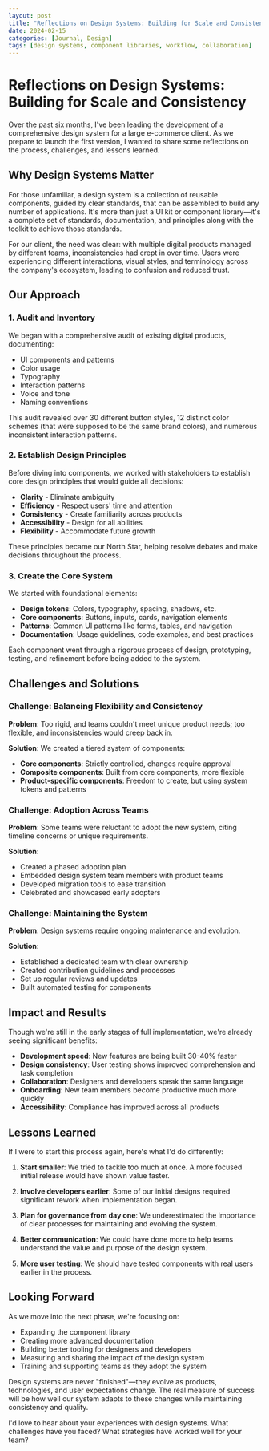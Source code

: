 ```yaml
---
layout: post
title: "Reflections on Design Systems: Building for Scale and Consistency"
date: 2024-02-15
categories: [Journal, Design]
tags: [design systems, component libraries, workflow, collaboration]
---
```


<!--
2024-02-15-design-systems.md
This is another sample journal post that demonstrates how to structure journal content.
It focuses on a different topic to show variety in your portfolio.

This file controls:
1. The content and details of a journal post about design systems
2. The metadata specific to this topic
3. The structure of the post content

To create a new journal post:
- Create a new file with the date format YYYY-MM-DD-title.md
- Update the front matter with your post details
- Replace the content with your actual journal entry
- Add any images to the assets/images/journal/ directory
-->

# Reflections on Design Systems: Building for Scale and Consistency

Over the past six months, I've been leading the development of a comprehensive design system for a large e-commerce client. As we prepare to launch the first version, I wanted to share some reflections on the process, challenges, and lessons learned.

## Why Design Systems Matter

For those unfamiliar, a design system is a collection of reusable components, guided by clear standards, that can be assembled to build any number of applications. It's more than just a UI kit or component library—it's a complete set of standards, documentation, and principles along with the toolkit to achieve those standards.

For our client, the need was clear: with multiple digital products managed by different teams, inconsistencies had crept in over time. Users were experiencing different interactions, visual styles, and terminology across the company's ecosystem, leading to confusion and reduced trust.

## Our Approach

### 1. Audit and Inventory

We began with a comprehensive audit of existing digital products, documenting:

- UI components and patterns
- Color usage
- Typography
- Interaction patterns
- Voice and tone
- Naming conventions

This audit revealed over 30 different button styles, 12 distinct color schemes (that were supposed to be the same brand colors), and numerous inconsistent interaction patterns.

### 2. Establish Design Principles

Before diving into components, we worked with stakeholders to establish core design principles that would guide all decisions:

- **Clarity** - Eliminate ambiguity
- **Efficiency** - Respect users' time and attention
- **Consistency** - Create familiarity across products
- **Accessibility** - Design for all abilities
- **Flexibility** - Accommodate future growth

These principles became our North Star, helping resolve debates and make decisions throughout the process.

### 3. Create the Core System

We started with foundational elements:

- **Design tokens**: Colors, typography, spacing, shadows, etc.
- **Core components**: Buttons, inputs, cards, navigation elements
- **Patterns**: Common UI patterns like forms, tables, and navigation
- **Documentation**: Usage guidelines, code examples, and best practices

Each component went through a rigorous process of design, prototyping, testing, and refinement before being added to the system.

## Challenges and Solutions

### Challenge: Balancing Flexibility and Consistency

**Problem**: Too rigid, and teams couldn't meet unique product needs; too flexible, and inconsistencies would creep back in.

**Solution**: We created a tiered system of components:
- **Core components**: Strictly controlled, changes require approval
- **Composite components**: Built from core components, more flexible
- **Product-specific components**: Freedom to create, but using system tokens and patterns

### Challenge: Adoption Across Teams

**Problem**: Some teams were reluctant to adopt the new system, citing timeline concerns or unique requirements.

**Solution**: 
- Created a phased adoption plan
- Embedded design system team members with product teams
- Developed migration tools to ease transition
- Celebrated and showcased early adopters

### Challenge: Maintaining the System

**Problem**: Design systems require ongoing maintenance and evolution.

**Solution**:
- Established a dedicated team with clear ownership
- Created contribution guidelines and processes
- Set up regular reviews and updates
- Built automated testing for components

## Impact and Results

Though we're still in the early stages of full implementation, we're already seeing significant benefits:

- **Development speed**: New features are being built 30-40% faster
- **Design consistency**: User testing shows improved comprehension and task completion
- **Collaboration**: Designers and developers speak the same language
- **Onboarding**: New team members become productive much more quickly
- **Accessibility**: Compliance has improved across all products

## Lessons Learned

If I were to start this process again, here's what I'd do differently:

1. **Start smaller**: We tried to tackle too much at once. A more focused initial release would have shown value faster.

2. **Involve developers earlier**: Some of our initial designs required significant rework when implementation began.

3. **Plan for governance from day one**: We underestimated the importance of clear processes for maintaining and evolving the system.

4. **Better communication**: We could have done more to help teams understand the value and purpose of the design system.

5. **More user testing**: We should have tested components with real users earlier in the process.

## Looking Forward

As we move into the next phase, we're focusing on:

- Expanding the component library
- Creating more advanced documentation
- Building better tooling for designers and developers
- Measuring and sharing the impact of the design system
- Training and supporting teams as they adopt the system

Design systems are never "finished"—they evolve as products, technologies, and user expectations change. The real measure of success will be how well our system adapts to these changes while maintaining consistency and quality.

I'd love to hear about your experiences with design systems. What challenges have you faced? What strategies have worked well for your team?

<!--
You can add more sections as needed, such as:
- Specific examples of components
- Before/after comparisons
- Team structure and roles
- Tools and technologies used
-->
